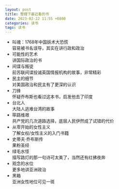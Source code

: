 ```yaml
---
layout: post
title: 整理下最近看的书
date: 2023-02-22 11:55 +0800
categories: 读书
tags: 读书
---
```

- 叫魂：1768年中国妖术大恐慌<br>
容易被书名误导，其实在讲行政和政治<br>
- 可能性的艺术<br>
讲国际政治的书<br>
- 间谍与叛徒<br>
前苏联间谍投诚英国情报机构的故事，非常精彩<br>
- 民主的细节<br>
对美国政治和民主有了更深的认识<br>
- 刀锋<br>
怀疑乔布斯也看过这本书，启发他去了印度<br>
- 台北人<br>
大陆人逃难台湾的故事<br>
- 筚路维艰<br>
共产党的几次道路选择，底层人民伊然成了试错的代价<br>
- 从零开始的女性主义<br>
了解女权/女性主义的入门书籍<br>
- 史蒂夫·乔布斯传<br>
果粉圣经<br>
- 绿毛水怪<br>
 描写路灯的那一句诗可太美了，当然还有红拂夜奔<br>
- 观念的水位<br>
更多地讲亚洲政治<br>
- 黑箱<br>
亚洲女性地位可见一斑<br>
